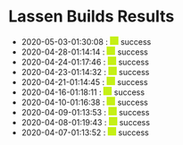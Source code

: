# Lassen Builds Results

 - 2020-05-03-01:30:08 : ![green](./images/green.png) success
 - 2020-04-28-01:14:14 : ![green](./images/green.png) success
 - 2020-04-24-01:17:46 : ![green](./images/green.png) success
 - 2020-04-23-01:14:32 : ![green](./images/green.png) success
 - 2020-04-21-01:14:45 : ![green](./images/green.png) success
 - 2020-04-16-01:18:11 : ![green](./images/green.png) success
 - 2020-04-10-01:16:38 : ![green](./images/green.png) success
 - 2020-04-09-01:13:53 : ![green](./images/green.png) success
 - 2020-04-08-01:19:43 : ![green](./images/green.png) success
 - 2020-04-07-01:13:52 : ![green](./images/green.png) success
